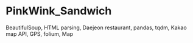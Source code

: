 # PinkWink_Sandwich
BeautifulSoup, HTML parsing, Daejeon restaurant, pandas, tqdm, Kakao map API, GPS, folium, Map
